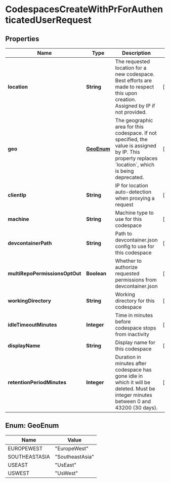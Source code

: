 

# CodespacesCreateWithPrForAuthenticatedUserRequest


## Properties

| Name | Type | Description | Notes |
|------------ | ------------- | ------------- | -------------|
|**location** | **String** | The requested location for a new codespace. Best efforts are made to respect this upon creation. Assigned by IP if not provided. |  [optional] |
|**geo** | [**GeoEnum**](#GeoEnum) | The geographic area for this codespace. If not specified, the value is assigned by IP. This property replaces &#x60;location&#x60;, which is being deprecated. |  [optional] |
|**clientIp** | **String** | IP for location auto-detection when proxying a request |  [optional] |
|**machine** | **String** | Machine type to use for this codespace |  [optional] |
|**devcontainerPath** | **String** | Path to devcontainer.json config to use for this codespace |  [optional] |
|**multiRepoPermissionsOptOut** | **Boolean** | Whether to authorize requested permissions from devcontainer.json |  [optional] |
|**workingDirectory** | **String** | Working directory for this codespace |  [optional] |
|**idleTimeoutMinutes** | **Integer** | Time in minutes before codespace stops from inactivity |  [optional] |
|**displayName** | **String** | Display name for this codespace |  [optional] |
|**retentionPeriodMinutes** | **Integer** | Duration in minutes after codespace has gone idle in which it will be deleted. Must be integer minutes between 0 and 43200 (30 days). |  [optional] |



## Enum: GeoEnum

| Name | Value |
|---- | -----|
| EUROPEWEST | &quot;EuropeWest&quot; |
| SOUTHEASTASIA | &quot;SoutheastAsia&quot; |
| USEAST | &quot;UsEast&quot; |
| USWEST | &quot;UsWest&quot; |



